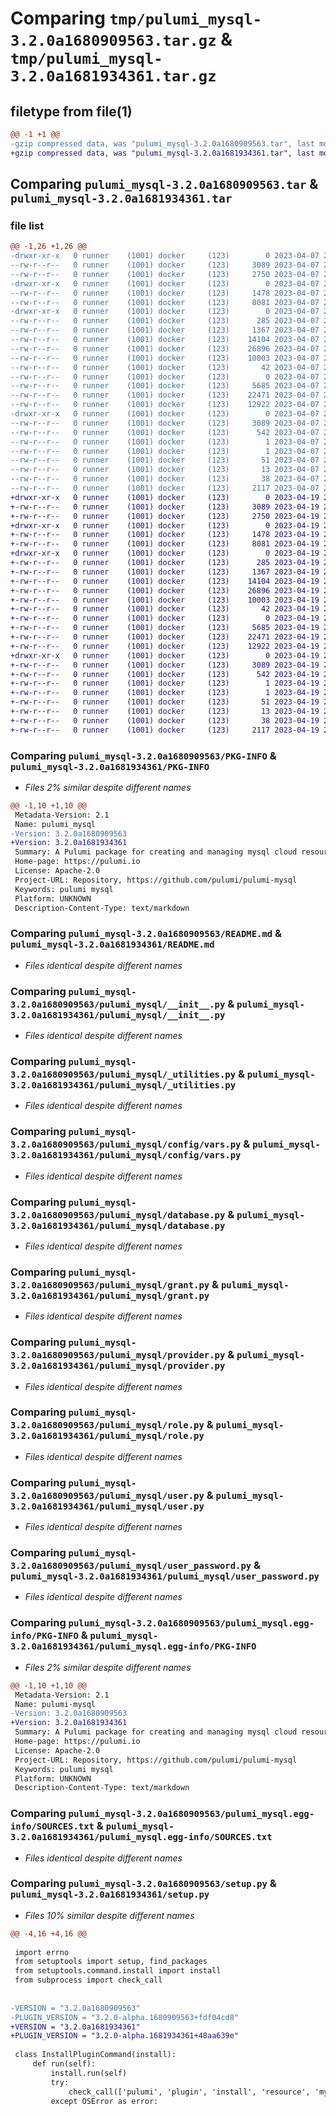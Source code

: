 # Comparing `tmp/pulumi_mysql-3.2.0a1680909563.tar.gz` & `tmp/pulumi_mysql-3.2.0a1681934361.tar.gz`

## filetype from file(1)

```diff
@@ -1 +1 @@
-gzip compressed data, was "pulumi_mysql-3.2.0a1680909563.tar", last modified: Fri Apr  7 23:30:17 2023, max compression
+gzip compressed data, was "pulumi_mysql-3.2.0a1681934361.tar", last modified: Wed Apr 19 20:11:27 2023, max compression
```

## Comparing `pulumi_mysql-3.2.0a1680909563.tar` & `pulumi_mysql-3.2.0a1681934361.tar`

### file list

```diff
@@ -1,26 +1,26 @@
-drwxr-xr-x   0 runner    (1001) docker     (123)        0 2023-04-07 23:30:17.623480 pulumi_mysql-3.2.0a1680909563/
--rw-r--r--   0 runner    (1001) docker     (123)     3089 2023-04-07 23:30:17.623480 pulumi_mysql-3.2.0a1680909563/PKG-INFO
--rw-r--r--   0 runner    (1001) docker     (123)     2750 2023-04-07 23:30:17.000000 pulumi_mysql-3.2.0a1680909563/README.md
-drwxr-xr-x   0 runner    (1001) docker     (123)        0 2023-04-07 23:30:17.623480 pulumi_mysql-3.2.0a1680909563/pulumi_mysql/
--rw-r--r--   0 runner    (1001) docker     (123)     1478 2023-04-07 23:30:17.000000 pulumi_mysql-3.2.0a1680909563/pulumi_mysql/__init__.py
--rw-r--r--   0 runner    (1001) docker     (123)     8081 2023-04-07 23:30:17.000000 pulumi_mysql-3.2.0a1680909563/pulumi_mysql/_utilities.py
-drwxr-xr-x   0 runner    (1001) docker     (123)        0 2023-04-07 23:30:17.623480 pulumi_mysql-3.2.0a1680909563/pulumi_mysql/config/
--rw-r--r--   0 runner    (1001) docker     (123)      285 2023-04-07 23:30:17.000000 pulumi_mysql-3.2.0a1680909563/pulumi_mysql/config/__init__.py
--rw-r--r--   0 runner    (1001) docker     (123)     1367 2023-04-07 23:30:17.000000 pulumi_mysql-3.2.0a1680909563/pulumi_mysql/config/vars.py
--rw-r--r--   0 runner    (1001) docker     (123)    14104 2023-04-07 23:30:17.000000 pulumi_mysql-3.2.0a1680909563/pulumi_mysql/database.py
--rw-r--r--   0 runner    (1001) docker     (123)    26896 2023-04-07 23:30:17.000000 pulumi_mysql-3.2.0a1680909563/pulumi_mysql/grant.py
--rw-r--r--   0 runner    (1001) docker     (123)    10003 2023-04-07 23:30:17.000000 pulumi_mysql-3.2.0a1680909563/pulumi_mysql/provider.py
--rw-r--r--   0 runner    (1001) docker     (123)       42 2023-04-07 23:30:17.000000 pulumi_mysql-3.2.0a1680909563/pulumi_mysql/pulumi-plugin.json
--rw-r--r--   0 runner    (1001) docker     (123)        0 2023-04-07 23:30:17.000000 pulumi_mysql-3.2.0a1680909563/pulumi_mysql/py.typed
--rw-r--r--   0 runner    (1001) docker     (123)     5685 2023-04-07 23:30:17.000000 pulumi_mysql-3.2.0a1680909563/pulumi_mysql/role.py
--rw-r--r--   0 runner    (1001) docker     (123)    22471 2023-04-07 23:30:17.000000 pulumi_mysql-3.2.0a1680909563/pulumi_mysql/user.py
--rw-r--r--   0 runner    (1001) docker     (123)    12922 2023-04-07 23:30:17.000000 pulumi_mysql-3.2.0a1680909563/pulumi_mysql/user_password.py
-drwxr-xr-x   0 runner    (1001) docker     (123)        0 2023-04-07 23:30:17.623480 pulumi_mysql-3.2.0a1680909563/pulumi_mysql.egg-info/
--rw-r--r--   0 runner    (1001) docker     (123)     3089 2023-04-07 23:30:17.000000 pulumi_mysql-3.2.0a1680909563/pulumi_mysql.egg-info/PKG-INFO
--rw-r--r--   0 runner    (1001) docker     (123)      542 2023-04-07 23:30:17.000000 pulumi_mysql-3.2.0a1680909563/pulumi_mysql.egg-info/SOURCES.txt
--rw-r--r--   0 runner    (1001) docker     (123)        1 2023-04-07 23:30:17.000000 pulumi_mysql-3.2.0a1680909563/pulumi_mysql.egg-info/dependency_links.txt
--rw-r--r--   0 runner    (1001) docker     (123)        1 2023-04-07 23:30:17.000000 pulumi_mysql-3.2.0a1680909563/pulumi_mysql.egg-info/not-zip-safe
--rw-r--r--   0 runner    (1001) docker     (123)       51 2023-04-07 23:30:17.000000 pulumi_mysql-3.2.0a1680909563/pulumi_mysql.egg-info/requires.txt
--rw-r--r--   0 runner    (1001) docker     (123)       13 2023-04-07 23:30:17.000000 pulumi_mysql-3.2.0a1680909563/pulumi_mysql.egg-info/top_level.txt
--rw-r--r--   0 runner    (1001) docker     (123)       38 2023-04-07 23:30:17.623480 pulumi_mysql-3.2.0a1680909563/setup.cfg
--rw-r--r--   0 runner    (1001) docker     (123)     2117 2023-04-07 23:30:17.000000 pulumi_mysql-3.2.0a1680909563/setup.py
+drwxr-xr-x   0 runner    (1001) docker     (123)        0 2023-04-19 20:11:27.253333 pulumi_mysql-3.2.0a1681934361/
+-rw-r--r--   0 runner    (1001) docker     (123)     3089 2023-04-19 20:11:27.249333 pulumi_mysql-3.2.0a1681934361/PKG-INFO
+-rw-r--r--   0 runner    (1001) docker     (123)     2750 2023-04-19 20:11:26.000000 pulumi_mysql-3.2.0a1681934361/README.md
+drwxr-xr-x   0 runner    (1001) docker     (123)        0 2023-04-19 20:11:27.249333 pulumi_mysql-3.2.0a1681934361/pulumi_mysql/
+-rw-r--r--   0 runner    (1001) docker     (123)     1478 2023-04-19 20:11:26.000000 pulumi_mysql-3.2.0a1681934361/pulumi_mysql/__init__.py
+-rw-r--r--   0 runner    (1001) docker     (123)     8081 2023-04-19 20:11:26.000000 pulumi_mysql-3.2.0a1681934361/pulumi_mysql/_utilities.py
+drwxr-xr-x   0 runner    (1001) docker     (123)        0 2023-04-19 20:11:27.249333 pulumi_mysql-3.2.0a1681934361/pulumi_mysql/config/
+-rw-r--r--   0 runner    (1001) docker     (123)      285 2023-04-19 20:11:26.000000 pulumi_mysql-3.2.0a1681934361/pulumi_mysql/config/__init__.py
+-rw-r--r--   0 runner    (1001) docker     (123)     1367 2023-04-19 20:11:26.000000 pulumi_mysql-3.2.0a1681934361/pulumi_mysql/config/vars.py
+-rw-r--r--   0 runner    (1001) docker     (123)    14104 2023-04-19 20:11:26.000000 pulumi_mysql-3.2.0a1681934361/pulumi_mysql/database.py
+-rw-r--r--   0 runner    (1001) docker     (123)    26896 2023-04-19 20:11:26.000000 pulumi_mysql-3.2.0a1681934361/pulumi_mysql/grant.py
+-rw-r--r--   0 runner    (1001) docker     (123)    10003 2023-04-19 20:11:26.000000 pulumi_mysql-3.2.0a1681934361/pulumi_mysql/provider.py
+-rw-r--r--   0 runner    (1001) docker     (123)       42 2023-04-19 20:11:26.000000 pulumi_mysql-3.2.0a1681934361/pulumi_mysql/pulumi-plugin.json
+-rw-r--r--   0 runner    (1001) docker     (123)        0 2023-04-19 20:11:26.000000 pulumi_mysql-3.2.0a1681934361/pulumi_mysql/py.typed
+-rw-r--r--   0 runner    (1001) docker     (123)     5685 2023-04-19 20:11:26.000000 pulumi_mysql-3.2.0a1681934361/pulumi_mysql/role.py
+-rw-r--r--   0 runner    (1001) docker     (123)    22471 2023-04-19 20:11:26.000000 pulumi_mysql-3.2.0a1681934361/pulumi_mysql/user.py
+-rw-r--r--   0 runner    (1001) docker     (123)    12922 2023-04-19 20:11:26.000000 pulumi_mysql-3.2.0a1681934361/pulumi_mysql/user_password.py
+drwxr-xr-x   0 runner    (1001) docker     (123)        0 2023-04-19 20:11:27.249333 pulumi_mysql-3.2.0a1681934361/pulumi_mysql.egg-info/
+-rw-r--r--   0 runner    (1001) docker     (123)     3089 2023-04-19 20:11:27.000000 pulumi_mysql-3.2.0a1681934361/pulumi_mysql.egg-info/PKG-INFO
+-rw-r--r--   0 runner    (1001) docker     (123)      542 2023-04-19 20:11:27.000000 pulumi_mysql-3.2.0a1681934361/pulumi_mysql.egg-info/SOURCES.txt
+-rw-r--r--   0 runner    (1001) docker     (123)        1 2023-04-19 20:11:27.000000 pulumi_mysql-3.2.0a1681934361/pulumi_mysql.egg-info/dependency_links.txt
+-rw-r--r--   0 runner    (1001) docker     (123)        1 2023-04-19 20:11:27.000000 pulumi_mysql-3.2.0a1681934361/pulumi_mysql.egg-info/not-zip-safe
+-rw-r--r--   0 runner    (1001) docker     (123)       51 2023-04-19 20:11:27.000000 pulumi_mysql-3.2.0a1681934361/pulumi_mysql.egg-info/requires.txt
+-rw-r--r--   0 runner    (1001) docker     (123)       13 2023-04-19 20:11:27.000000 pulumi_mysql-3.2.0a1681934361/pulumi_mysql.egg-info/top_level.txt
+-rw-r--r--   0 runner    (1001) docker     (123)       38 2023-04-19 20:11:27.253333 pulumi_mysql-3.2.0a1681934361/setup.cfg
+-rw-r--r--   0 runner    (1001) docker     (123)     2117 2023-04-19 20:11:26.000000 pulumi_mysql-3.2.0a1681934361/setup.py
```

### Comparing `pulumi_mysql-3.2.0a1680909563/PKG-INFO` & `pulumi_mysql-3.2.0a1681934361/PKG-INFO`

 * *Files 2% similar despite different names*

```diff
@@ -1,10 +1,10 @@
 Metadata-Version: 2.1
 Name: pulumi_mysql
-Version: 3.2.0a1680909563
+Version: 3.2.0a1681934361
 Summary: A Pulumi package for creating and managing mysql cloud resources.
 Home-page: https://pulumi.io
 License: Apache-2.0
 Project-URL: Repository, https://github.com/pulumi/pulumi-mysql
 Keywords: pulumi mysql
 Platform: UNKNOWN
 Description-Content-Type: text/markdown
```

### Comparing `pulumi_mysql-3.2.0a1680909563/README.md` & `pulumi_mysql-3.2.0a1681934361/README.md`

 * *Files identical despite different names*

### Comparing `pulumi_mysql-3.2.0a1680909563/pulumi_mysql/__init__.py` & `pulumi_mysql-3.2.0a1681934361/pulumi_mysql/__init__.py`

 * *Files identical despite different names*

### Comparing `pulumi_mysql-3.2.0a1680909563/pulumi_mysql/_utilities.py` & `pulumi_mysql-3.2.0a1681934361/pulumi_mysql/_utilities.py`

 * *Files identical despite different names*

### Comparing `pulumi_mysql-3.2.0a1680909563/pulumi_mysql/config/vars.py` & `pulumi_mysql-3.2.0a1681934361/pulumi_mysql/config/vars.py`

 * *Files identical despite different names*

### Comparing `pulumi_mysql-3.2.0a1680909563/pulumi_mysql/database.py` & `pulumi_mysql-3.2.0a1681934361/pulumi_mysql/database.py`

 * *Files identical despite different names*

### Comparing `pulumi_mysql-3.2.0a1680909563/pulumi_mysql/grant.py` & `pulumi_mysql-3.2.0a1681934361/pulumi_mysql/grant.py`

 * *Files identical despite different names*

### Comparing `pulumi_mysql-3.2.0a1680909563/pulumi_mysql/provider.py` & `pulumi_mysql-3.2.0a1681934361/pulumi_mysql/provider.py`

 * *Files identical despite different names*

### Comparing `pulumi_mysql-3.2.0a1680909563/pulumi_mysql/role.py` & `pulumi_mysql-3.2.0a1681934361/pulumi_mysql/role.py`

 * *Files identical despite different names*

### Comparing `pulumi_mysql-3.2.0a1680909563/pulumi_mysql/user.py` & `pulumi_mysql-3.2.0a1681934361/pulumi_mysql/user.py`

 * *Files identical despite different names*

### Comparing `pulumi_mysql-3.2.0a1680909563/pulumi_mysql/user_password.py` & `pulumi_mysql-3.2.0a1681934361/pulumi_mysql/user_password.py`

 * *Files identical despite different names*

### Comparing `pulumi_mysql-3.2.0a1680909563/pulumi_mysql.egg-info/PKG-INFO` & `pulumi_mysql-3.2.0a1681934361/pulumi_mysql.egg-info/PKG-INFO`

 * *Files 2% similar despite different names*

```diff
@@ -1,10 +1,10 @@
 Metadata-Version: 2.1
 Name: pulumi-mysql
-Version: 3.2.0a1680909563
+Version: 3.2.0a1681934361
 Summary: A Pulumi package for creating and managing mysql cloud resources.
 Home-page: https://pulumi.io
 License: Apache-2.0
 Project-URL: Repository, https://github.com/pulumi/pulumi-mysql
 Keywords: pulumi mysql
 Platform: UNKNOWN
 Description-Content-Type: text/markdown
```

### Comparing `pulumi_mysql-3.2.0a1680909563/pulumi_mysql.egg-info/SOURCES.txt` & `pulumi_mysql-3.2.0a1681934361/pulumi_mysql.egg-info/SOURCES.txt`

 * *Files identical despite different names*

### Comparing `pulumi_mysql-3.2.0a1680909563/setup.py` & `pulumi_mysql-3.2.0a1681934361/setup.py`

 * *Files 10% similar despite different names*

```diff
@@ -4,16 +4,16 @@
 
 import errno
 from setuptools import setup, find_packages
 from setuptools.command.install import install
 from subprocess import check_call
 
 
-VERSION = "3.2.0a1680909563"
-PLUGIN_VERSION = "3.2.0-alpha.1680909563+fdf04cd8"
+VERSION = "3.2.0a1681934361"
+PLUGIN_VERSION = "3.2.0-alpha.1681934361+48aa639e"
 
 class InstallPluginCommand(install):
     def run(self):
         install.run(self)
         try:
             check_call(['pulumi', 'plugin', 'install', 'resource', 'mysql', PLUGIN_VERSION])
         except OSError as error:
```

